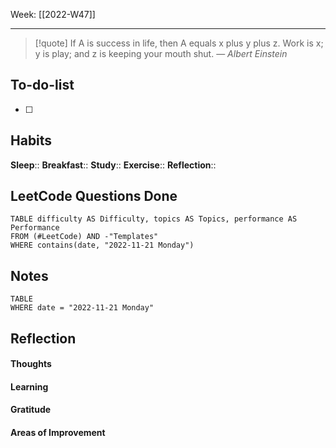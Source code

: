 Week: [[2022-W47]]
- - -
>[!quote]
> If A is success in life, then A equals x plus y plus z. Work is x; y is play; and z is keeping your mouth shut.
> — <cite>Albert Einstein</cite>

## To-do-list
- [ ] 

## Habits
**Sleep**:: 
**Breakfast**::
**Study**:: 
**Exercise**:: 
**Reflection**:: 

## LeetCode Questions Done
```dataview
TABLE difficulty AS Difficulty, topics AS Topics, performance AS Performance
FROM (#LeetCode) AND -"Templates"
WHERE contains(date, "2022-11-21 Monday") 
```

## Notes
```dataview
TABLE
WHERE date = "2022-11-21 Monday"
```

## Reflection
#### Thoughts 
#### Learning 
#### Gratitude
#### Areas of Improvement